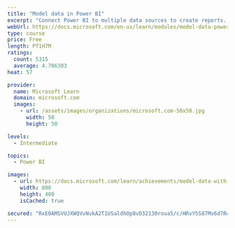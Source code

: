 ```yaml
---
title: "Model data in Power BI"
excerpt: "Connect Power BI to multiple data sources to create reports. Define the relationship between your data sources."
webUrl: https://docs.microsoft.com/en-us/learn/modules/model-data-power-bi/
type: course
price: Free
length: PT1H7M
ratings:
  count: 5315
  average: 4.706303
heat: 57

provider:
  name: Microsoft Learn
  domain: microsoft.com
  images:
    - url: /assets/images/organizations/microsoft.com-50x50.jpg
      width: 50
      height: 50

levels:
  - Intermediate

topics:
  - Power BI

images:
  - url: https://docs.microsoft.com/learn/achievements/model-data-with-power-bi-desktop-social.png
    width: 800
    height: 400
    isCached: true

secured: "RxE0AMSVUJXWQVvNvkA2T1USaldhOp8vD32130roua5/c/HRvY5S87Mv6d7R4anqxmKd+RPL5YBoJ/wOnq2R9rB+m70r0H53XkogbebmsqyaPN4FNzcF8if2pP/FRjf0v2/xh6HLQWD+tHw9v+YCQW3mG3IkJmFuszSPRyObDbw8v8pZgXM/+i0tG4CDzDFaJ1jZDQ4kIECcfTjBOx/H26CUcc56ppw93qzGfDT1aYbhSJivAq6PIH1Lc0D+o8rdjfcdz0BKhlL+6AvX0+p9ReEb+A+YzgVlY4sixHHu3LHAJsBujQ2S9d0WJ7WpuuSxUVjs2T0qT6rXXHLJK4IpwkaRN+fdAPFIhoFpVziz5nZ7cF8Yb+F/STAHJy2LJA/FEgSmFuJzB2iQK78D+FXLpYASCwm3WeBXPYWeNJFRokw=;ncru/D/WgHrVUFPfvvqWKQ=="
---
```


